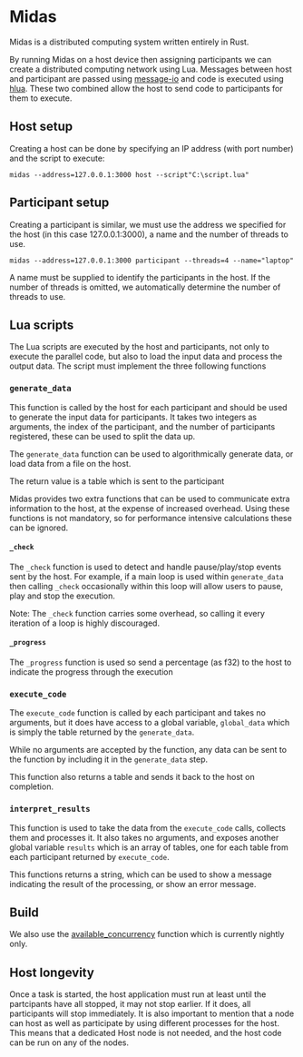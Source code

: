 # Midas
Midas is a distributed computing system written entirely in Rust. 

By running Midas on a host device then assigning participants we can create a distributed computing network using Lua. Messages between host and 
participant are passed using [message-io](https://docs.rs/message-io/0.8.1/message_io/) and code is executed using [hlua](https://docs.rs/hlua/0.4.1/hlua/).
These two combined allow the host to send code to participants for them to execute. 

## Host setup

Creating a host can be done by specifying an IP address (with port number) and the script to execute:

```shell
midas --address=127.0.0.1:3000 host --script"C:\script.lua"
```

## Participant setup

Creating a participant is similar, we must use the address we specified for the host (in this case 127.0.0.1:3000), a name and the number of threads to use.

```shell
midas --address=127.0.0.1:3000 participant --threads=4 --name="laptop"
```

A name must be supplied to identify the participants in the host. If the number of threads is omitted, we automatically determine the number of threads to use.

## Lua scripts

The Lua scripts are executed by the host and participants, not only to execute the parallel code, but also to load the input data and process the output data. The script must implement the three following functions

### `generate_data`

This function is called by the host for each participant and should be used to generate the input data for participants. It takes two integers as arguments, the index of the participant, and the number of participants registered, these can be used to split the data up. 

The `generate_data` function can be used to algorithmically generate data, or load data from a file on the host.

The return value is a table which is sent to the participant

Midas provides two extra functions that can be used to communicate extra information to the host, at the expense of increased overhead.
Using these functions is not mandatory, so for performance intensive calculations these can be ignored.

#### `_check`

The `_check` function is used to detect and handle pause/play/stop events sent by the host. 
For example, if a main loop is used within `generate_data` then calling `_check` occasionally within this loop will allow users to pause, play and stop the execution.

Note: The `_check` function carries some overhead, so calling it every iteration of a loop is highly discouraged. 

#### `_progress`

The `_progress` function is used so send a percentage (as f32) to the host to indicate the progress through the execution

### `execute_code`

The `execute_code` function is called by each participant and takes no arguments, but it does have access to a global variable, `global_data` which is simply the table returned by the `generate_data`. 

While no arguments are accepted by the function, any data can be sent to the function by including it in the `generate_data` step.

This function also returns a table and sends it back to the host on completion.

### `interpret_results`

This function is used to take the data from the `execute_code` calls, collects them and processes it. It also takes no arguments, and exposes another global variable `results` which is an array of tables, one for each table from each participant returned by `execute_code`.

This functions returns a string, which can be used to show a message indicating the result of the processing, or show an error message.

## Build

We also use the [available_concurrency](https://doc.rust-lang.org/std/thread/fn.available_concurrency.html) function which is currently nightly only.

## Host longevity

Once a task is started, the host application must run at least until the partcipants have all stopped, it may not stop earlier. If it does, all participants will stop immediately. It is also important to mention that a node can host as well as participate by using different processes for the host. 
This means that a dedicated Host node is not needed, and the host code can be run on any of the nodes.
